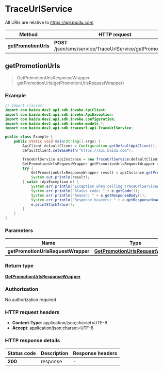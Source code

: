 # TraceUrlService

All URIs are relative to *https://api.baidu.com*

Method | HTTP request | Description
------------- | ------------- | -------------
[**getPromotionUrls**](TraceUrlService.md#getPromotionUrls) | **POST** /json/sms/service/TraceUrlService/getPromotionUrls | 



## getPromotionUrls

> GetPromotionUrlsResponseWrapper getPromotionUrls(getPromotionUrlsRequestWrapper)



### Example

```java
// Import classes:
import com.baidu.dev2.api.sdk.invoke.ApiClient;
import com.baidu.dev2.api.sdk.invoke.ApiException;
import com.baidu.dev2.api.sdk.invoke.Configuration;
import com.baidu.dev2.api.sdk.invoke.models.*;
import com.baidu.dev2.api.sdk.traceurl.api.TraceUrlService;

public class Example {
    public static void main(String[] args) {
        ApiClient defaultClient = Configuration.getDefaultApiClient();
        defaultClient.setBasePath("https://api.baidu.com");

        TraceUrlService apiInstance = new TraceUrlService(defaultClient);
        GetPromotionUrlsRequestWrapper getPromotionUrlsRequestWrapper = new GetPromotionUrlsRequestWrapper(); // GetPromotionUrlsRequestWrapper | 
        try {
            GetPromotionUrlsResponseWrapper result = apiInstance.getPromotionUrls(getPromotionUrlsRequestWrapper);
            System.out.println(result);
        } catch (ApiException e) {
            System.err.println("Exception when calling TraceUrlService#getPromotionUrls");
            System.err.println("Status code: " + e.getCode());
            System.err.println("Reason: " + e.getResponseBody());
            System.err.println("Response headers: " + e.getResponseHeaders());
            e.printStackTrace();
        }
    }
}
```

### Parameters


Name | Type | Description  | Notes
------------- | ------------- | ------------- | -------------
 **getPromotionUrlsRequestWrapper** | [**GetPromotionUrlsRequestWrapper**](GetPromotionUrlsRequestWrapper.md)|  |

### Return type

[**GetPromotionUrlsResponseWrapper**](GetPromotionUrlsResponseWrapper.md)

### Authorization

No authorization required

### HTTP request headers

- **Content-Type**: application/json;charset=UTF-8
- **Accept**: application/json;charset=UTF-8


### HTTP response details
| Status code | Description | Response headers |
|-------------|-------------|------------------|
| **200** | response |  -  |

